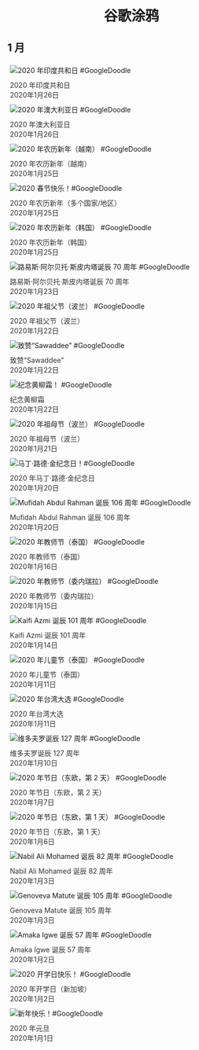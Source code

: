 
<h1 align="center"> 谷歌涂鸦 </h1>




## 1 月

<div class="image">


<img src="https://lh3.googleusercontent.com/7ElTJQN9Qoo45PFavgKqbiL6l4WgWcgp8eLq6bZ8dIKDwVhIwpHZ3gDjo6ZhlezGOcwVhcKLmj6mG7Es3weUnGRpX34cSaG8r_zKYAAr" alt="2020 年印度共和日 #GoogleDoodle" style="margin: 5px"/>
<div class="info" style="font-size: 14px; color:#333333; margin:5px"><div class="title">2020 年印度共和日</div><div class="date">2020年1月26日</div></div>

<img src="https://lh3.googleusercontent.com/LU7IwM11Ug3vSbTMb80aKAOer4HQ1KzLosSn7nco1QYRrjbxKw-k09n04I66WS05Ng1lkrqID9x5ZF3c6ZW5fq8qR8e-1edac11RYOU" alt="2020 年澳大利亚日 #GoogleDoodle" style="margin: 5px"/>
<div class="info" style="font-size: 14px; color:#333333; margin:5px"><div class="title">2020 年澳大利亚日</div><div class="date">2020年1月26日</div></div>

<img src="https://lh3.googleusercontent.com/aOM09M2es9t4vstWBOjdrma55ekk3FEjvIZncDWblwZFoysrvXEuJCfKKveF8lg1jk_MMQgxvsAWz5z5G4Itz462XpyNva5at7G_Ltqq" alt="2020 年农历新年（越南） #GoogleDoodle" style="margin: 5px"/>
<div class="info" style="font-size: 14px; color:#333333; margin:5px"><div class="title">2020 年农历新年（越南）</div><div class="date">2020年1月25日</div></div>

<img src="https://lh3.googleusercontent.com/f4uEBoufU4XwHq6lYQR9n1O7BDTnLQaqZV_Q82yXtot3mGfsO6OdgJWaQXc5HBpNK3t0IKMF0IDblthvvHgXXSoANKdRW22PaSd_-iNO3g" alt="2020 春节快乐！#GoogleDoodle" style="margin: 5px"/>
<div class="info" style="font-size: 14px; color:#333333; margin:5px"><div class="title">2020 年农历新年（多个国家/地区）</div><div class="date">2020年1月25日</div></div>

<img src="https://lh3.googleusercontent.com/HbnGi7c2i9WUuZEnCtFwVNxJxX94_G-7Txt10RHPQLhVRqv8hwCA36rt54r14WFUzmZbqeNNaVfy0P5sjNRY1gq_2HkDS8EzZBNp44BQ" alt="2020 年农历新年（韩国） #GoogleDoodle" style="margin: 5px"/>
<div class="info" style="font-size: 14px; color:#333333; margin:5px"><div class="title">2020 年农历新年（韩国）</div><div class="date">2020年1月25日</div></div>

<img src="https://lh3.googleusercontent.com/78VMhqupYOeV2yvFfxbYoYxQV5t3ffTsMgWaqY1k4IqK34ItZcKscHsPbtQK5jbI2YFNJ0P8t_gihn0oOcu6cWYYKPvUvJ7Sj5GEWapv2Q" alt="路易斯·阿尔贝托·斯皮内塔诞辰 70 周年 #GoogleDoodle" style="margin: 5px"/>
<div class="info" style="font-size: 14px; color:#333333; margin:5px"><div class="title">路易斯·阿尔贝托·斯皮内塔诞辰 70 周年</div><div class="date">2020年1月23日</div></div>

<img src="https://lh3.googleusercontent.com/TyXMPEJIanhsw_hvalXcLd-MzZ1bwycVC_ohoEKvxEHYGsATuFe_7-hhtEhJPKf-V1Lzhh66G-6hEoSwPtP6zxW5_SzccSbP_dLckLg" alt="2020 年祖父节（波兰） #GoogleDoodle" style="margin: 5px"/>
<div class="info" style="font-size: 14px; color:#333333; margin:5px"><div class="title">2020 年祖父节（波兰）</div><div class="date">2020年1月22日</div></div>

<img src="https://lh3.googleusercontent.com/nJDax1AaS2ZlkBZf7H4q12x37_2TwOzXVAk4MSGn74vVGi6D0kXh9o_7P34vdDADVlGC4h8XfZZYPYTRGk0ueb3likfZ65_FBPCBFB8G" alt="致赞“Sawaddee” #GoogleDoodle" style="margin: 5px"/>
<div class="info" style="font-size: 14px; color:#333333; margin:5px"><div class="title">致赞“Sawaddee”</div><div class="date">2020年1月22日</div></div>

<img src="https://lh3.googleusercontent.com/FLGOtUiy1iSi4YJstLUojP_ueABV-xxCbeEv4YsHdLSjVIopMCWVsGXHOQuta_J6gIax9tYEgmsjCeqhETI12vhz3HTlr3BLF1gKR9m5Ow" alt="纪念黄柳霜！  #GoogleDoodle" style="margin: 5px"/>
<div class="info" style="font-size: 14px; color:#333333; margin:5px"><div class="title">纪念黄柳霜</div><div class="date">2020年1月22日</div></div>

<img src="https://lh3.googleusercontent.com/8AGaILOuDdo-w5CcIr1GL56KNqmqvPesT54I-gcvhFouxABpLRHILKN34CFScSyRI6F0resKpwv36_Oxbcl-kzcC14R5CoZ_ppcMufc" alt="2020 年祖母节（波兰） #GoogleDoodle" style="margin: 5px"/>
<div class="info" style="font-size: 14px; color:#333333; margin:5px"><div class="title">2020 年祖母节（波兰）</div><div class="date">2020年1月21日</div></div>

<img src="https://lh3.googleusercontent.com/x9h0ohBdumzTFcVAGkAo1u70FgjOdHjWENnNPG5DtTl7Yfv7Brol2qxKqUIjIA4hUhoENU2JsY04bjSZf2wqjLsVZygnCTpCmLNZAo25-w" alt="马丁·路德·金纪念日！#GoogleDoodle" style="margin: 5px"/>
<div class="info" style="font-size: 14px; color:#333333; margin:5px"><div class="title">2020 年马丁·路德·金纪念日</div><div class="date">2020年1月20日</div></div>

<img src="https://lh3.googleusercontent.com/gJJEpfHSvxExzsGrx-BEbug3q_QyQyvQb8OjbFOOQc6VzdNQkeMam3pOy-jeE2Tg_pQEimNXrjhDrhfIWAaRKs47rxf9dnAOIkzB5Zo" alt="Mufidah Abdul Rahman 诞辰 106 周年 #GoogleDoodle" style="margin: 5px"/>
<div class="info" style="font-size: 14px; color:#333333; margin:5px"><div class="title">Mufidah Abdul Rahman 诞辰 106 周年</div><div class="date">2020年1月20日</div></div>

<img src="https://lh3.googleusercontent.com/-wtRBMunqQhabKoYA_2wgfPd0BwOqz5LvQccYPAOXDonfJi-4Ol9ZVHMNInB9139p2TWRBCYL5qWA1PYyek8n3SzwGhM2nErXA9eBvfaGA" alt="2020 年教师节（泰国） #GoogleDoodle" style="margin: 5px"/>
<div class="info" style="font-size: 14px; color:#333333; margin:5px"><div class="title">2020 年教师节（泰国）</div><div class="date">2020年1月16日</div></div>

<img src="https://lh3.googleusercontent.com/Drxc4o7ZsdrJvxAyZgGvI4W2mdDTe828h5sELONQA5ev66vwoDnc9BcFfb6WKsnD4o_IYl5N_5JqKgpTpd8-w-wQwerwym1g9f42yBg" alt="2020 年教师节（委内瑞拉） #GoogleDoodle" style="margin: 5px"/>
<div class="info" style="font-size: 14px; color:#333333; margin:5px"><div class="title">2020 年教师节（委内瑞拉）</div><div class="date">2020年1月15日</div></div>

<img src="https://lh3.googleusercontent.com/-co_-M8xcQaSXjrRnmQOkkfYktgss9Ba36QVXGDLvtUhqmH41n4i6D75WlrGJX8SF_2ZuxDYhw_ALNsoJd6gUSGzMIdALyrvz-47NEWdDw" alt="Kaifi Azmi 诞辰 101 周年 #GoogleDoodle" style="margin: 5px"/>
<div class="info" style="font-size: 14px; color:#333333; margin:5px"><div class="title">Kaifi Azmi 诞辰 101 周年</div><div class="date">2020年1月14日</div></div>

<img src="https://lh3.googleusercontent.com/1kSaCl_yaQ_eNEfvhB3JeZusIqisHX9cl6YNMO94BHH9JSqxfo108_fQ__bREC1oHsKWSewAagEJ9FC_cEU3ZeOqFjux7pJqOulEL5o" alt="2020 年儿童节（泰国） #GoogleDoodle" style="margin: 5px"/>
<div class="info" style="font-size: 14px; color:#333333; margin:5px"><div class="title">2020 年儿童节（泰国）</div><div class="date">2020年1月11日</div></div>

<img src="https://lh3.googleusercontent.com/fRVCm7RfWOHQZbUD4auGClxgQv3u84HBJTbDoqqXgemfiTL8_awzr4-CRT_OfNNfRQV8uomEyq6F5VNwRmo4OH1lbIXKHRXNuEa35xea" alt="2020 年台湾大选 #GoogleDoodle" style="margin: 5px"/>
<div class="info" style="font-size: 14px; color:#333333; margin:5px"><div class="title">2020 年台湾大选</div><div class="date">2020年1月11日</div></div>

<img src="https://lh3.googleusercontent.com/lHeBlaW9qibCczeCV_GVyJAnnfivTKqASXAIup4VVSo0Wgzw0K4qeNthCloxd4dhtDXJIF6sD9Mj1_QgTawawra_-IOtpfBUsiaI6KPz" alt="维多夫罗诞辰 127 周年 #GoogleDoodle" style="margin: 5px"/>
<div class="info" style="font-size: 14px; color:#333333; margin:5px"><div class="title">维多夫罗诞辰 127 周年</div><div class="date">2020年1月10日</div></div>

<img src="https://lh3.googleusercontent.com/mZp2FP8-HIeBciQNX_AXemMVOzQnk9g6Q_AJGMT6SaJ4QndRu6ejSwSb3FDAbzM8xjv0ucua_Tn8BjngBwZBDeEcN25ZD56te-mZwj8" alt="2020 年节日（东欧，第 2 天） #GoogleDoodle" style="margin: 5px"/>
<div class="info" style="font-size: 14px; color:#333333; margin:5px"><div class="title">2020 年节日（东欧，第 2 天）</div><div class="date">2020年1月7日</div></div>

<img src="https://lh3.googleusercontent.com/DipJcvBCzCWcf5dtxDsV1Pwiv55ZweV3EwZFmSH6kIXgiAKlCgdnEKZKhGrimS4RckrGn-BXKzcUCzokVIMDxIghSusOO1GRek8Sbfw" alt="2020 年节日（东欧，第 1 天） #GoogleDoodle" style="margin: 5px"/>
<div class="info" style="font-size: 14px; color:#333333; margin:5px"><div class="title">2020 年节日（东欧，第 1 天）</div><div class="date">2020年1月6日</div></div>

<img src="https://lh3.googleusercontent.com/OxZBv216VtyubO1HlGgqdN3cbmDhTuUznKhk0C3DvSv3zuLx6l3aEJHBajVLTndR3l9XcRCgPPaJnaxcQyN24oXav6YqwCC7DlQM4JXB" alt="Nabil Ali Mohamed 诞辰 82 周年 #GoogleDoodle" style="margin: 5px"/>
<div class="info" style="font-size: 14px; color:#333333; margin:5px"><div class="title">Nabil Ali Mohamed 诞辰 82 周年</div><div class="date">2020年1月3日</div></div>

<img src="https://lh3.googleusercontent.com/jHrO5zRIE2n_fL86jAGoJH3kxjNy_2kTDXZQ45gPLQVNXVZorjtzWXg98axhMBdlkEM7_zUB7A7vsmYkPmoOgSGmyuxZLO7CzN-D32s" alt="Genoveva Matute 诞辰 105 周年 #GoogleDoodle" style="margin: 5px"/>
<div class="info" style="font-size: 14px; color:#333333; margin:5px"><div class="title">Genoveva Matute 诞辰 105 周年</div><div class="date">2020年1月3日</div></div>

<img src="https://lh3.googleusercontent.com/QJryeMQUecyt7-hSy2rsVpr8QwwoZBl4iNv4pE9Wk3ABRLTLCIqQrEafue-o-Qcyh6LMMmgjtm52ED66s0560u4MjwtHvK5c2fdBhWvgxA" alt="Amaka Igwe 诞辰 57 周年 #GoogleDoodle" style="margin: 5px"/>
<div class="info" style="font-size: 14px; color:#333333; margin:5px"><div class="title">Amaka Igwe 诞辰 57 周年</div><div class="date">2020年1月2日</div></div>

<img src="https://lh3.googleusercontent.com/hmyDBmrXgxRBepPFas2PsOCGkNqXjdPGVUVyDp2K2iJ4Y-SNU04nrva_xvM17yc9DkMbdaFSky51W3MDe9LARwTqub0-x8pVUX1FLcGz" alt="2020 开学日快乐！ #GoogleDoodle" style="margin: 5px"/>
<div class="info" style="font-size: 14px; color:#333333; margin:5px"><div class="title">2020 年开学日（新加坡）</div><div class="date">2020年1月2日</div></div>

<img src="https://lh3.googleusercontent.com/rf43AbIJQ88N97Xm9sI07AIc9u8WOAfcd6DAoFeyhV3C-re5hpKg6rf6QdO2KXKnkNaD7YdmmP7LopL6lb8mQPrazBpezn1ZJrSBWzo8pg" alt="新年快乐！#GoogleDoodle" style="margin: 5px"/>
<div class="info" style="font-size: 14px; color:#333333; margin:5px"><div class="title">2020 年元旦</div><div class="date">2020年1月1日</div></div>

</div>








